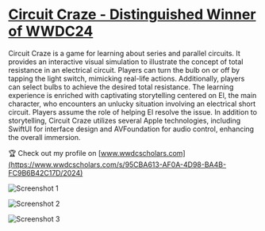 # [Circuit Craze - Distinguished Winner of WWDC24](https://youtu.be/6zm5z_AhVS4?si=9EfB-G1xku0eUfut)
Circuit Craze is a game for learning about series and parallel circuits. It provides an interactive visual simulation to illustrate the concept of total resistance in an electrical circuit. Players can turn the bulb on or off by tapping the light switch, mimicking real-life actions. Additionally, players can select bulbs to achieve the desired total resistance. The learning experience is enriched with captivating storytelling centered on El, the main character, who encounters an unlucky situation involving an electrical short circuit. Players assume the role of helping El resolve the issue. In addition to storytelling, Circuit Craze utilizes several Apple technologies, including SwiftUI for interface design and AVFoundation for audio control, enhancing the overall immersion.

🏆 Check out my profile on [www.wwdcscholars.com](https://www.wwdcscholars.com/s/95CBA613-AF0A-4D98-BA4B-FC9B6B42C17D/2024)

![Screenshot 1](https://github.com/nadyatyandra/CircuitCraze/assets/84224607/e1aa4f49-052d-4abe-beeb-334750dbce83)

![Screenshot 2](https://github.com/nadyatyandra/CircuitCraze/assets/84224607/e906b17b-682a-426a-9b50-0feedc4b8971)

![Screenshot 3](https://github.com/nadyatyandra/CircuitCraze/assets/84224607/b0d11bc0-e76f-4a42-b73b-68396e7db43a)
